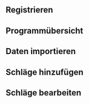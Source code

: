 ## Registrieren

## Programmübersicht

## Daten importieren

## Schläge hinzufügen

## Schläge bearbeiten
